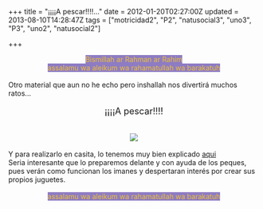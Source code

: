 +++
title = "¡¡¡¡A pescar!!!!..."
date = 2012-01-20T02:27:00Z
updated = 2013-08-10T14:28:47Z
tags = ["motricidad2", "P2", "natusocial3", "uno3", "P3", "uno2", "natusocial2"]

+++

<div dir="ltr" style="text-align: left;" trbidi="on"><div class="separator" style="clear: both; text-align: center;"><span style="background-color: #8e7cc3; color: #f1c232;">Bismillah ar Rahman ar Rahim</span></div><div class="separator" style="clear: both; text-align: center;"><span style="background-color: #8e7cc3; color: #f1c232;">assalamu wa aleikum wa rahamatullah wa barakatuh</span></div><div class="separator" style="clear: both; text-align: center;"></div><br />Otro material que aun no he echo pero inshallah nos divertirá muchos ratos...<br /><br /><div style="text-align: center;"><span style="font-size: large;">¡¡¡¡A pescar!!!!</span></div><br /><a href="http://sstorywindow.blogspot.com/"></a><br /><div class="separator" style="clear: both; text-align: center;"><a href="http://3.bp.blogspot.com/_5kmYY5SMWjY/TEkGwoqh5BI/AAAAAAAADYQ/fuhEJw0Zq3c/s320/Fishing+Set+8.JPG" imageanchor="1" style="margin-left: 1em; margin-right: 1em;"><img border="0" src="http://3.bp.blogspot.com/_5kmYY5SMWjY/TEkGwoqh5BI/AAAAAAAADYQ/fuhEJw0Zq3c/s320/Fishing+Set+8.JPG" /></a></div><br />Y para realizarlo en casita, lo tenemos muy bien explicado <a href="http://unsolicitedadvice-n-such.blogspot.com/2011/06/easy-felt-fish.html">aqui</a><br />Seria interesante que lo preparemos delante y con ayuda de los peques, pues verán como funcionan los imanes y despertaran interés por crear sus propios juguetes.<br /><br /><div class="separator" style="clear: both; text-align: center;"><span style="background-color: #8e7cc3; color: #f1c232;">assalamu wa aleikum wa rahamatullah wa barakatuh</span></div><div class="separator" style="clear: both; text-align: center;"></div><br class="Apple-interchange-newline" /></div>
